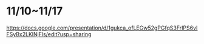 # 11/10~11/17

https://docs.google.com/presentation/d/1gukca_ofLEGw52gPGfqS3FrIPS6vIFSyBx2LKlNjFls/edit?usp=sharing
